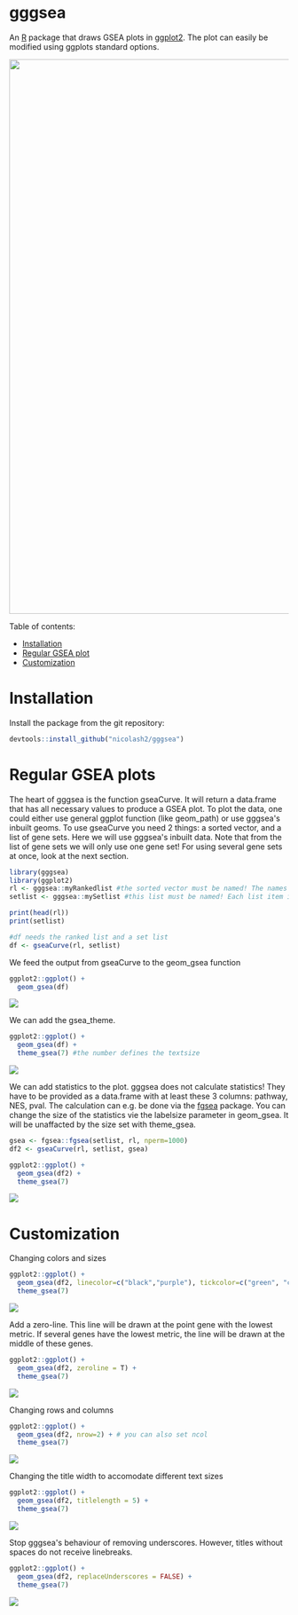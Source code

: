 # gggsea

An [R](https://www.r-project.org) package that draws GSEA plots in [ggplot2](https://ggplot2.tidyverse.org/). The plot can easily be modified using ggplots standard options.

<img src="readme_files/gsea_statistics.png" width='1000'/>

Table of contents:

- [Installation](#Installation)
- [Regular GSEA plot](#GSEA-plot)
- [Customization](#Customization)

# Installation
Install the package from the git repository:
``` r
devtools::install_github("nicolash2/gggsea")
```

# Regular GSEA plots

The heart of gggsea is the function gseaCurve. It will return a data.frame that has all necessary values to produce a GSEA plot. To plot the data, one could either use general ggplot function (like geom_path) or use gggsea's inbuilt geoms.
To use gseaCurve you need 2 things: a sorted vector, and a list of gene sets. Here we will use gggsea's inbuilt data. Note that from the list of gene sets we will only use one gene set! For using several gene sets at once, look at the next section.

``` r
library(gggsea)
library(ggplot2)
rl <- gggsea::myRankedlist #the sorted vector must be named! The names are gene IDs and the actual values are numbers (some metric, e.g. log2FC)
setlist <- gggsea::mySetlist #this list must be named! Each list item is a vector of gene IDs

print(head(rl))
print(setlist)

#df needs the ranked list and a set list
df <- gseaCurve(rl, setlist)
```
We feed the output from gseaCurve to the geom_gsea function

```r
ggplot2::ggplot() + 
  geom_gsea(df)
```
<img src="readme_files/gsea_default.png"/>

We can add the gsea_theme.

```r
ggplot2::ggplot() + 
  geom_gsea(df) +
  theme_gsea(7) #the number defines the textsize
```

<img src="readme_files/gsea_theme.png"/>

We can add statistics to the plot. gggsea does not calculate statistics! They have to be provided as a data.frame with at least these 3 columns: pathway, NES, pval.  The calculation can e.g. be done via the [fgsea](https://bioconductor.org/packages/release/bioc/html/fgsea.html) package. You can change the size of the statistics vie the labelsize parameter in geom_gsea. It will be unaffacted by the size set with theme_gsea.

```r
gsea <- fgsea::fgsea(setlist, rl, nperm=1000)
df2 <- gseaCurve(rl, setlist, gsea)

ggplot2::ggplot() + 
  geom_gsea(df2) + 
  theme_gsea(7)
```
<img src="readme_files/gsea_statistics.png"/>

# Customization

Changing colors and sizes

```r
ggplot2::ggplot() + 
  geom_gsea(df2, linecolor=c("black","purple"), tickcolor=c("green", "cyan")) + # you can also set linesize and ticksize
  theme_gsea(7)
```
<img src="readme_files/gsea_customcolors.png"/>

Add a zero-line. This line will be drawn at the point gene with the lowest metric. If several genes have the lowest metric, the line will be drawn at the middle of these genes.

```r
ggplot2::ggplot() + 
  geom_gsea(df2, zeroline = T) +
  theme_gsea(7)
```
<img src="readme_files/gsea_zeroline.png"/>

Changing rows and columns

```r
ggplot2::ggplot() + 
  geom_gsea(df2, nrow=2) + # you can also set ncol
  theme_gsea(7)
```
<img src="readme_files/gsea_nrow.png"/>

Changing the title width to accomodate different text sizes

```r
ggplot2::ggplot() + 
  geom_gsea(df2, titlelength = 5) +
  theme_gsea(7)
```
<img src="readme_files/gsea_titlebreak.png"/>

Stop gggsea's behaviour of removing underscores. However, titles without spaces do not receive linebreaks.

```r
ggplot2::ggplot() + 
  geom_gsea(df2, replaceUnderscores = FALSE) +
  theme_gsea(7)
```
<img src="readme_files/gsea_underscores.png"/>
